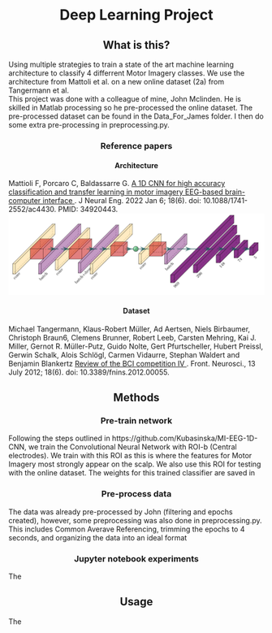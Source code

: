 <h1 align="center" > Deep Learning Project </h1>

<h2 align="center" > What is this? </h2>
<div> Using multiple strategies to train a state of the art machine learning architecture to classify 4 differrent Motor Imagery classes. We use the architecture from Mattoli et al. on a new online dataset (2a) from Tangermann et al. </div> This project was done with a colleague of mine, John Mclinden. He is skilled in Matlab processing so he pre-processed the online dataset. The pre-processed dataset can be found in the Data_For_James folder. I then do some extra pre-processing in preprocessing.py. </div> 

<h3 align="center" > Reference papers </h3>
<h4 align="center" > Architecture </h4>
 <div> Mattioli F, Porcaro C, Baldassarre G. <a href="https://iopscience.iop.org/article/10.1088/1741-2552/ac4430">A 1D CNN for high accuracy classification and 
transfer learning in motor imagery EEG-based brain-computer interface </a>. J Neural Eng. 2022 
Jan 6;
18(6). doi: 10.1088/1741-2552/ac4430. PMID: 34920443. </div> 

<div align="center">
<img src="Architecture_Images/hopefullnet .png" alt="HopefullNet">
</div>

<h4 align="center" > Dataset </h4>
<div> Michael Tangermann, Klaus-Robert Müller, Ad Aertsen, Niels Birbaumer, Christoph Braun6, Clemens Brunner, Robert Leeb, Carsten Mehring, Kai J. Miller, Gernot R. Müller-Putz, Guido Nolte, Gert Pfurtscheller, Hubert Preissl, Gerwin Schalk, Alois Schlögl, Carmen Vidaurre, Stephan Waldert and Benjamin Blankertz <a href="https://www.frontiersin.org/articles/10.3389/fnins.2012.00055/full">Review of the BCI competition IV </a>. Front. Neurosci., 13 July 2012;
18(6). doi: 10.3389/fnins.2012.00055. </div> 

<h2 align="center" > Methods </h2>

<h3 align="center" > Pre-train network </h3>
Following the steps outlined in https://github.com/Kubasinska/MI-EEG-1D-CNN, we train the Convolutional Neural Network with ROI-b (Central electrodes). We train with this ROI as this is where the features for Motor Imagery most strongly appear on the scalp. We also use this ROI for testing with the online dataset. The weights for this trained classifier are saved in 

<h3 align="center" > Pre-process data </h3>

The data was already pre-processed by John (filtering and epochs created), however, some preprocessing was also done in preprocessing.py. This includes Common Averave Referencing, trimming the epochs to 4 seconds, and organizing the data into an ideal format

<h3 align="center" > Jupyter notebook experiments </h3>
The

<h2 align="center" > Usage </h2>
The 
